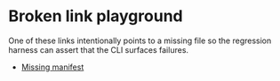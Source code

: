 # Broken link playground

One of these links intentionally points to a missing file so the regression
harness can assert that the CLI surfaces failures.

- [Missing manifest](./missing.md)
